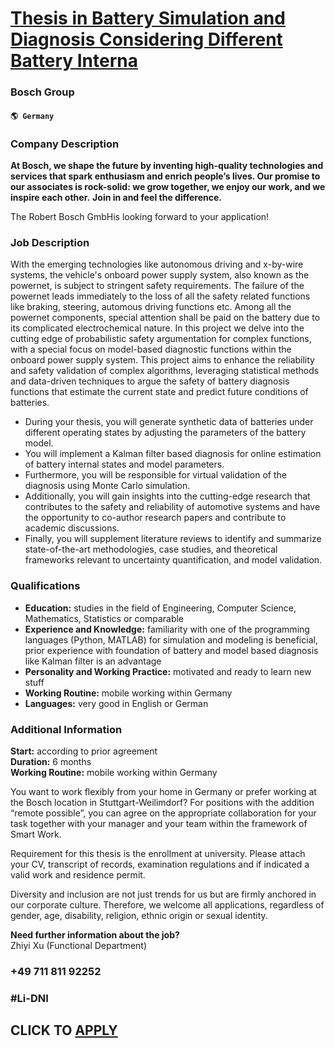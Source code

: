 # [Thesis in Battery Simulation and Diagnosis Considering Different Battery Interna](https://www.remotewlb.com/apply/thesis-in-battery-simulation-and-diagnosis-considering-different-battery-interna)  
### Bosch Group  
#### `🌎 Germany`  

### Company Description

 **At Bosch, we shape the future by inventing high-quality technologies and services that spark enthusiasm and enrich people’s lives. Our promise to our associates is rock-solid: we grow together, we enjoy our work, and we inspire each other.** **Join in and feel the difference.**

The Robert Bosch GmbHis looking forward to your application!

### Job Description

With the emerging technologies like autonomous driving and x-by-wire systems, the vehicle's onboard power supply system, also known as the powernet, is subject to stringent safety requirements. The failure of the powernet leads immediately to the loss of all the safety related functions like braking, steering, automous driving functions etc. Among all the powernet components, special attention shall be paid on the battery due to its complicated electrochemical nature. In this project we delve into the cutting edge of probabilistic safety argumentation for complex functions, with a special focus on model-based diagnostic functions within the onboard power supply system. This project aims to enhance the reliability and safety validation of complex algorithms, leveraging statistical methods and data-driven techniques to argue the safety of battery diagnosis functions that estimate the current state and predict future conditions of batteries.

  * During your thesis, you will generate synthetic data of batteries under different operating states by adjusting the parameters of the battery model.
  * You will implement a Kalman filter based diagnosis for online estimation of battery internal states and model parameters.
  * Furthermore, you will be responsible for virtual validation of the diagnosis using Monte Carlo simulation.
  * Additionally, you will gain insights into the cutting-edge research that contributes to the safety and reliability of automotive systems and have the opportunity to co-author research papers and contribute to academic discussions.
  * Finally, you will supplement literature reviews to identify and summarize state-of-the-art methodologies, case studies, and theoretical frameworks relevant to uncertainty quantification, and model validation.

### Qualifications

  *  **Education:** studies in the field of Engineering, Computer Science, Mathematics, Statistics or comparable
  *  **Experience and Knowledge:** familiarity with one of the programming languages (Python, MATLAB) for simulation and modeling is beneficial, prior experience with foundation of battery and model based diagnosis like Kalman filter is an advantage
  *  **Personality and Working Practice:** motivated and ready to learn new stuff
  *  **Working Routine:** mobile working within Germany
  *  **Languages:** very good in English or German

### Additional Information

 **Start:** according to prior agreement  
 **Duration:** 6 months  
 **Working Routine:** mobile working within Germany

You want to work flexibly from your home in Germany or prefer working at the Bosch location in Stuttgart-Weilimdorf? For positions with the addition “remote possible”, you can agree on the appropriate collaboration for your task together with your manager and your team within the framework of Smart Work.

Requirement for this thesis is the enrollment at university. Please attach your CV, transcript of records, examination regulations and if indicated a valid work and residence permit.

Diversity and inclusion are not just trends for us but are firmly anchored in our corporate culture. Therefore, we welcome all applications, regardless of gender, age, disability, religion, ethnic origin or sexual identity.

 **Need further information about the job?**  
Zhiyi Xu (Functional Department)

### +49 711 811 92252

### #Li-DNI

  
## CLICK TO [APPLY](https://www.remotewlb.com/apply/thesis-in-battery-simulation-and-diagnosis-considering-different-battery-interna)

